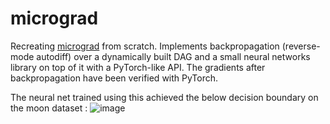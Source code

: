 # micrograd
Recreating [micrograd](https://github.com/karpathy/micrograd) from scratch. Implements backpropagation (reverse-mode autodiff) over a dynamically built DAG and a small neural networks library on top of it with a PyTorch-like API.
The gradients after backpropagation have been verified with PyTorch. 


The neural net trained using this achieved the below decision boundary on the moon dataset : 
![image](https://github.com/user-attachments/assets/ae9e3e61-1d2d-48ba-a553-89329829a3c3)

